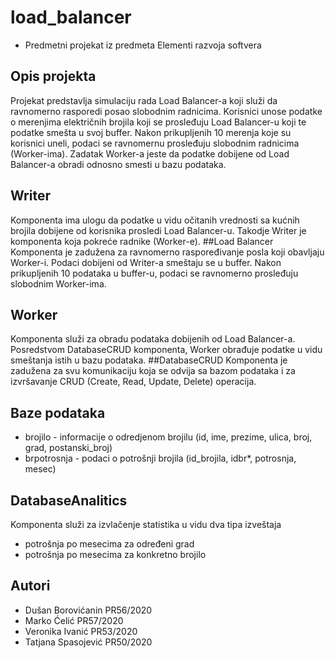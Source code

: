 # load_balancer
* Predmetni projekat iz predmeta Elementi razvoja softvera

## Opis projekta
Projekat predstavlja simulaciju rada Load Balancer-a koji služi da ravnomerno rasporedi posao slobodnim radnicima. Korisnici unose podatke o merenjima električnih brojila koji se prosleđuju Load Balancer-u koji te podatke smešta u svoj buffer. Nakon prikupljenih 10 merenja koje su korisnici uneli, podaci se ravnomernu prosleđuju slobodnim radnicima (Worker-ima). Zadatak Worker-a jeste da podatke dobijene od Load Balancer-a obradi odnosno smesti u bazu podataka. 

## Writer
Komponenta ima ulogu da podatke u vidu očitanih vrednosti sa kućnih brojila dobijene od korisnika prosledi Load Balancer-u. Takodje Writer je komponenta koja pokreće radnike (Worker-e).
##Load Balancer
Komponenta je zadužena za ravnomerno raspoređivanje posla koji obavljaju Worker-i. Podaci dobijeni od Writer-a smeštaju se u buffer. Nakon prikupljenih 10 podataka u buffer-u, podaci se ravnomerno prosleđuju slobodnim Worker-ima.

## Worker
Komponenta služi za obradu podataka dobijenih od Load Balancer-a. Posredstvom DatabaseCRUD komponenta, Worker obrađuje podatke u vidu smeštanja istih u bazu podataka.
##DatabaseCRUD
Komponenta je zadužena za svu komunikaciju koja se odvija sa bazom podataka i za izvršavanje CRUD (Create, Read, Update, Delete) operacija. 

## Baze podataka
* brojilo     - informacije o odredjenom brojilu (id, ime, prezime, ulica, broj, grad, postanski_broj)
* brpotrosnja - podaci o potrošnji brojila (id_brojila, idbr*, potrosnja, mesec)

## DatabaseAnalitics
Komponenta služi za izvlačenje statistika u vidu dva tipa izveštaja 
* potrošnja po mesecima za određeni grad
* potrošnja po mesecima za konkretno brojilo 

## Autori
* Dušan Borovićanin  PR56/2020
* Marko Ćelić        PR57/2020
* Veronika Ivanić    PR53/2020
* Tatjana Spasojević PR50/2020
